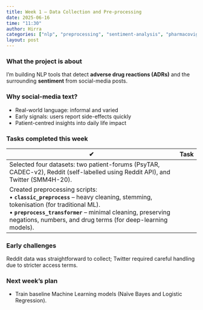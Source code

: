 ```yaml
---
title: Week 1 – Data Collection and Pre-processing
date: 2025-06-16
time: "11:30"
author: Hirra
categories: ["nlp", "preprocessing", "sentiment-analysis", "pharmacovigilance"]
layout: post
---
```


### What the project is about 
I’m building NLP tools that detect **adverse drug reactions (ADRs)** and the surrounding **sentiment** from social-media posts.

### Why social-media text? 
* Real-world language: informal and varied
* Early signals: users report side-effects quickly
* Patient-centred insights into daily life impact

### Tasks completed this week

| ✔ | Task |
|---|------|
| Selected four datasets: two patient-forums (PsyTAR, CADEC-v2), Reddit (self-labelled using Reddit API), and Twitter (SMM4H-20). |
| Created preprocessing scripts:<br>• **`classic_preprocess`** – heavy cleaning, stemming, tokenisation (for traditional ML).<br>• **`preprocess_transformer`** – minimal cleaning, preserving negations, numbers, and drug terms (for deep-learning models). |

### Early challenges 
Reddit data was straightforward to collect; Twitter required careful handling due to stricter access terms.

### Next week’s plan
* Train baseline Machine Learning models (Naïve Bayes and Logistic Regression).
